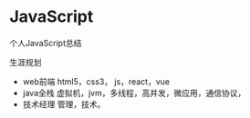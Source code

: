 # JavaScript
个人JavaScript总结

生涯规划
- web前端   html5，css3， js，react，vue
- java全栈  虚拟机，jvm，多线程，高并发，微应用，通信协议，
- 技术经理   管理，技术。